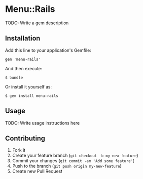 # Menu::Rails

TODO: Write a gem description

## Installation

Add this line to your application's Gemfile:

    gem 'menu-rails'

And then execute:

    $ bundle

Or install it yourself as:

    $ gem install menu-rails

## Usage

TODO: Write usage instructions here

## Contributing

1. Fork it
2. Create your feature branch (`git checkout -b my-new-feature`)
3. Commit your changes (`git commit -am 'Add some feature'`)
4. Push to the branch (`git push origin my-new-feature`)
5. Create new Pull Request
